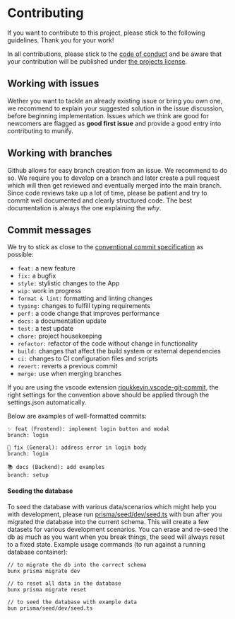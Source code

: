 # Contributing

If you want to contribute to this project, please stick to the following guidelines. Thank you for your work!

In all contributions, please stick to the [code of conduct](./CODE_OF_CONDUCT.md) and be aware that your contribution will be published under [the projects license](./LICENSE.md).

## Working with issues

Wether you want to tackle an already existing issue or bring you own one, we recommend to explain your suggested solution in the issue discussion, before beginning implementation. Issues which we think are good for newcomers are flagged as **good first issue** and provide a good entry into contributing to munify.

## Working with branches

Github allows for easy branch creation from an issue. We recommend to do so. We require you to develop on a branch and later create a pull request which will then get reviewed and eventually merged into the main branch. Since code reviews take up a lot of time, please be patient and try to commit well documented and clearly structured code. The best documentation is always the one explaining the _why_.

## Commit messages

We try to stick as close to the [conventional commit specification](https://www.conventionalcommits.org/en/v1.0.0-beta.2/) as possible:

- `feat:` a new feature
- `fix:` a bugfix
- `style:` stylistic changes to the App
- `wip:` work in progress
- `format & lint:` formatting and linting changes
- `typing:` changes to fulfill typing requirements
- `perf:` a code change that improves performance
- `docs:` a documentation update
- `test:` a test update
- `chore:` project housekeeping
- `refactor:` refactor of the code without change in functionality
- `build:` changes that affect the build system or external dependencies
- `ci:` changes to CI configuration files and scripts
- `revert:` reverts a previous commit
- `merge:` use when merging branches

If you are using the vscode extension [rioukkevin.vscode-git-commit](https://marketplace.visualstudio.com/items?itemName=rioukkevin.vscode-git-commit), the right settings for the convention above should be applied through the settings.json automatically.

Below are examples of well-formatted commits:

```
✨ feat (Frontend): implement login button and modal
branch: login

🐞 fix (General): address error in login body
branch: login

📚 docs (Backend): add examples
branch: setup
```
#### Seeding the database
To seed the database with various data/scenarios which might help you with development, please run [prisma/seed/dev/seed.ts](prisma/seed/dev/seed.ts) with bun after you migrated the database into the current schema. This will create a few datasets for various development scenarios. You can erase and re-seed the db as much as you want when you break things, the seed will always reset to a fixed state. Example usage commands (to run against a running database container):

```
// to migrate the db into the correct schema
bunx prisma migrate dev

// to reset all data in the database
bunx prisma migrate reset

// to seed the database with example data
bun prisma/seed/dev/seed.ts

```